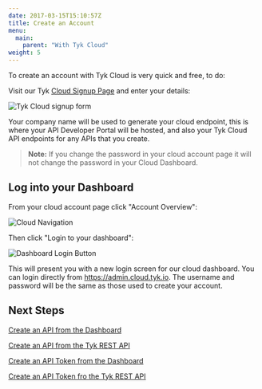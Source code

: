 ```yaml
---
date: 2017-03-15T15:10:57Z
title: Create an Account
menu: 
  main:
    parent: "With Tyk Cloud"
weight: 5
---
```


To create an account with Tyk Cloud is very quick and free, to do:

Visit our Tyk [Cloud Signup Page][1] and enter your details:

![Tyk Cloud signup form][2]

Your company name will be used to generate your cloud endpoint, this is where your API Developer Portal will be hosted, and also your Tyk Cloud API endpoints for any APIs that you create.

> **Note:** If you change the password in your cloud account page it will not change the password in your Cloud Dashboard.

## <a name="log-into-your-cloud-dashboard"></a> Log into your Dashboard

From your cloud account page click "Account Overview":

![Cloud Navigation][3]

Then click "Login to your dashboard":

![Dashboard Login Button][4]

This will present you with a new login screen for our cloud dashboard. You can login directly from <https://admin.cloud.tyk.io>. The username and password will be the same as those used to create your account.

## Next Steps

[Create an API from the Dashboard][5]

[Create an API from the Tyk REST API][6]

[Create an API Token from the Dashboard][7]

[Create an API Token fro the Tyk REST API][8]

[1]: https://cloud.tyk.io
[2]: /docs/img/cloud/CloudSignup.png
[3]: /docs/img/cloud/CloudNav.png
[4]: /docs/img/cloud/DashLoginButton.png
[5]: /docs/get-started/with-tyk-cloud/tutorials/create-an-api/#with-dashboard
[6]: /docs/get-started/with-tyk-cloud/tutorials/create-an-api/#with-api
[7]: /docs/get-started/with-tyk-cloud/tutorials/create-api-token/#with-dashboard
[8]: /docs/get-started/with-tyk-cloud/tutorials/create-api-token/#with-api


